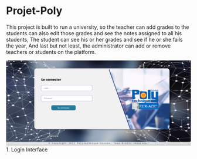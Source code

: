 # Projet-Poly
This project is built to run a university, so the teacher can add grades to the students can also edit those grades and see the notes assigned to all his students,
The student can see his or her grades and see if he or she fails the year,
And last but not least, the administrator can add or remove teachers or students on the platform.


![Login Interface](https://raw.githubusercontent.com/Achraf-Ben-Cheikh-Ladhari/Projet-Poly/main/image/poly.png)
                1. Login Interface
